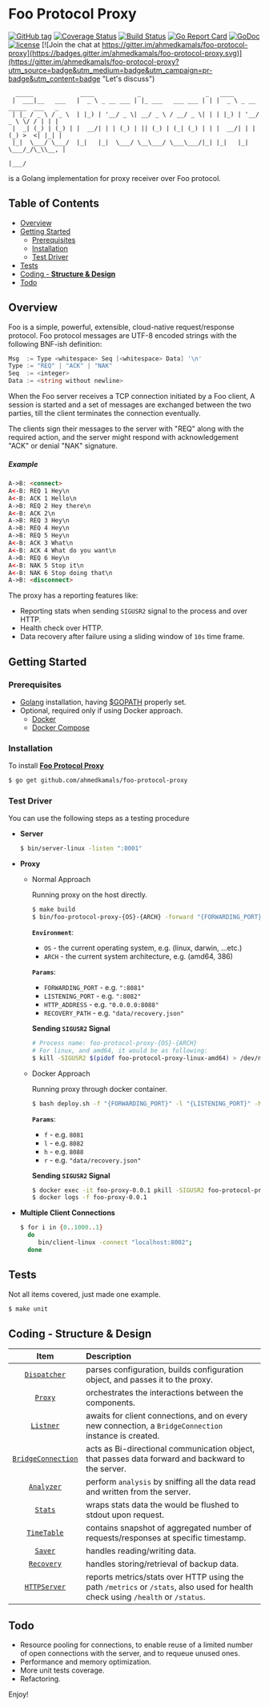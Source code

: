 Foo Protocol Proxy
==================

[![GitHub tag](https://img.shields.io/github/tag/ahmedkamals/foo-protoco-proxy.svg?style=flat)](https://github.com/ahmedkamals/foo-protocol-proxy/releases  "Version Tag")
[![Coverage Status](https://coveralls.io/repos/github/ahmedkamals/foo-protocol-proxy/badge.svg?branch=master)](https://coveralls.io/github/ahmedkamals/foo-protocol-proxy?branch=master  "Code Coverage")
[![Build Status](https://travis-ci.org/ahmedkamals/foo-protocol-proxy.svg)](https://travis-ci.org/ahmedkamals/foo-protocol-proxy  "Build Status")
[![Go Report Card](https://goreportcard.com/badge/github.com/ahmedkamals/foo-protocol-proxy)](https://goreportcard.com/report/github.com/ahmedkamals/foo-protocol-proxy  "Go Report Card")
[![GoDoc](https://godoc.org/github.com/ahmedkamals/foo-protocol-proxy?status.svg)](https://godoc.org/github.com/ahmedkamals/foo-protocol-proxy "API Documentation")
[![license](https://img.shields.io/github/license/mashape/apistatus.svg)](LICENSE  "License")
[![Join the chat at https://gitter.im/ahmedkamals/foo-protocol-proxy](https://badges.gitter.im/ahmedkamals/foo-protocol-proxy.svg)](https://gitter.im/ahmedkamals/foo-protocol-proxy?utm_source=badge&utm_medium=badge&utm_campaign=pr-badge&utm_content=badge "Let's discuss")

```
  _____             ____            _                  _   ____                      
 |  ___|__   ___   |  _ \ _ __ ___ | |_ ___   ___ ___ | | |  _ \ _ __ _____  ___   _ 
 | |_ / _ \ / _ \  | |_) | '__/ _ \| __/ _ \ / __/ _ \| | | |_) | '__/ _ \ \/ / | | |
 |  _| (_) | (_) | |  __/| | | (_) | || (_) | (_| (_) | | |  __/| | | (_) >  <| |_| |
 |_|  \___/ \___/  |_|   |_|  \___/ \__\___/ \___\___/|_| |_|   |_|  \___/_/\_\\__, |
                                                                               |___/ 
```

is a Golang implementation for proxy receiver over Foo protocol.

Table of Contents
-----------------

* [Overview](#overview)
* [Getting Started](#getting-started)
    * [Prerequisites](#prerequisites)
    * [Installation](#installation)
    * [Test Driver](#test-driver)
* [Tests](#tests)
* [Coding - __Structure & Design__](#coding---__structure-&-design__)
* [Todo](#todo)

Overview
--------

Foo is a simple, powerful, extensible, cloud-native request/response protocol.
Foo protocol messages are UTF-8 encoded strings with the following BNF-ish definition:

```go
Msg  := Type <whitespace> Seq [<whitespace> Data] '\n'
Type := "REQ" | "ACK" | "NAK"
Seq  := <integer>
Data := <string without newline>
```

When the Foo server receives a TCP connection initiated by a Foo client,
A session is started and a set of messages are exchanged between the two parties,
till the client terminates the connection eventually.

The clients sign their messages to the server with "REQ" along with the required action,
and the server might respond with acknowledgement "ACK" or denial "NAK" signature.

##### Example

```html
A->B: <connect>
A<-B: REQ 1 Hey\n
A<-B: ACK 1 Hello\n
A->B: REQ 2 Hey there\n
A<-B: ACK 2\n
A->B: REQ 3 Hey\n
A->B: REQ 4 Hey\n
A->B: REQ 5 Hey\n
A<-B: ACK 3 What\n
A<-B: ACK 4 What do you want\n
A->B: REQ 6 Hey\n
A<-B: NAK 5 Stop it\n
A<-B: NAK 6 Stop doing that\n
A->B: <disconnect>
```

The proxy has a reporting features like:

- Reporting stats when sending `SIGUSR2` signal to the process and over HTTP.
- Health check over HTTP.
- Data recovery after failure using a sliding window of `10s` time frame.

Getting Started
---------------

### Prerequisites

* [Golang][1] installation, having [$GOPATH][2] properly set.
* Optional, required only if using Docker approach.
    + [Docker][3]
    + [Docker Compose][4]


### Installation

To install [**Foo Protocol Proxy**][5]

```bash
$ go get github.com/ahmedkamals/foo-protocol-proxy
```

### Test Driver

You can use the following steps as a testing procedure

  * **Server**
    ```bash
    $ bin/server-linux -listen ":8001"
    ```

  * **Proxy**
    - Normal Approach
    
        Running proxy on the host directly.
        
        ```bash
        $ make build
        $ bin/foo-protocol-proxy-{OS}-{ARCH} -forward "{FORWARDING_PORT}" -listen "{LISTENING_PORT}" -http "{HTTP_ADDRESS}" -recovery-path "{RECOVERY_PATH}"
        ```
        
        **`Environment`**:
        + `OS` - the current operating system, e.g. (linux, darwin, ...etc.)
        + `ARCH` - the current system architecture, e.g. (amd64, 386)
            
        **`Params`**:           
        + `FORWARDING_PORT` - e.g. `":8081"`
        + `LISTENING_PORT` - e.g. `":8082"`
        + `HTTP_ADDRESS` - e.g. `"0.0.0.0:8088"`
        + `RECOVERY_PATH` - e.g. `"data/recovery.json"`
        
        **Sending `SIGUSR2` Signal**
                  
        ```bash
        # Process name: foo-protocol-proxy-{OS}-{ARCH}
        # For linux, and amd64, it would be as following:
        $ kill -SIGUSR2 $(pidof foo-protocol-proxy-linux-amd64) > /dev/null 2>&1
        ```
                   
    - Docker Approach
       
       Running proxy through docker container.
       
       ```bash
       $ bash deploy.sh -f "{FORWARDING_PORT}" -l "{LISTENING_PORT}" -h "{HTTP_ADDRESS}" -r "{RECOVERY_PATH}"
       ```
        
       **`Params`**:
       + `f` - e.g. `8081`
       + `l` - e.g. `8082`
       + `h` - e.g. `8088`
       + `r` - e.g. `"data/recovery.json"`
       
       **Sending `SIGUSR2` Signal**
         
       ```bash
       $ docker exec -it foo-proxy-0.0.1 pkill -SIGUSR2 foo-protocol-proxy > /dev/null 2>&1
       $ docker logs -f foo-proxy-0.0.1
       ```
       
  * **Multiple Client Connections**
    ```bash
    $ for i in {0..1000..1}
      do 
         bin/client-linux -connect "localhost:8002";
      done
    ```

## Tests
    
Not all items covered, just made one example.
    
```bash
$ make unit
```

## Coding - __Structure & Design__

| Item                    | Description                                                                                                                     |
| :---:                   | :---                                                                                                                            |
| [`Dispatcher`][6]       | parses configuration, builds configuration object, and passes it to the proxy.                                                  |
| [`Proxy`][7]            | orchestrates the interactions between the components.                                                                           |
| [`Listner`][8]          | awaits for client connections, and on every new connection, a `BridgeConnection` instance is created.                           |
| [`BridgeConnection`][9] | acts as Bi-directional communication object, that passes data forward and backward to the server.                               |
| [`Analyzer`][10]        | perform `analysis` by sniffing all the data read and written from the server.                                                   |
| [`Stats`][11]           | wraps stats data the would be flushed to stdout upon request.                                                                   |
| [`TimeTable`][12]       | contains snapshot of aggregated number of requests/responses at specific timestamp.                                             |
| [`Saver`][13]           | handles reading/writing data.                                                                                                   |
| [`Recovery`][14]        | handles storing/retrieval of backup data.                                                                                       |
| [`HTTPServer`][15]      | reports metrics/stats over HTTP using the path `/metrics` or `/stats`, also used for health check using `/health` or `/status`. |

## Todo
   - Resource pooling for connections, to enable reuse of a limited number of open connections with the server,
     and to requeue unused ones.
   - Performance and memory optimization.
   - More unit tests coverage.
   - Refactoring.

Enjoy!

[1]: https://golang.org/dl/ "Download Golang"
[2]: https://golang.org/doc/install "GOPATH Configuration"
[3]: https://docs.docker.com/engine/installation/ "Docker"
[4]: https://docs.docker.com/compose/install/ "Docker Compose"
[5]: https://github.com/ahmedkamals/foo-protocol-proxy "Source Code"
[6]: https://godoc.org/github.com/ahmedkamals/foo-protocol-proxy/app#Dispatcher "Dispatcher"
[7]: https://godoc.org/github.com/ahmedkamals/foo-protocol-proxy/app#Proxy "Proxy"
[8]: https://godoc.org/github.com/ahmedkamals/foo-protocol-proxy/communication#Listener "Listener"
[9]: https://godoc.org/github.com/ahmedkamals/foo-protocol-proxy/communication#BridgeConnection "BridgeConnection"
[10]: https://godoc.org/github.com/ahmedkamals/foo-protocol-proxy/analysis#Analyzer "Analyzer"
[11]: https://godoc.org/github.com/ahmedkamals/foo-protocol-proxy/analysis#Stats "Stats"
[12]: https://godoc.org/github.com/ahmedkamals/foo-protocol-proxy/analysis#TimeTable "TimeTable"
[13]: https://godoc.org/github.com/ahmedkamals/foo-protocol-proxy/persistence#Saver "Saver"
[14]: https://godoc.org/github.com/ahmedkamals/foo-protocol-proxy/persistence#Recovery "Recovery"
[15]: https://godoc.org/github.com/ahmedkamals/foo-protocol-proxy/app#HttpServer "HttpServer"
